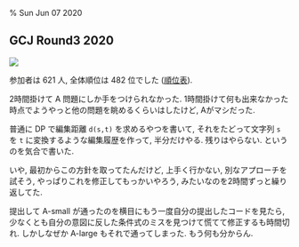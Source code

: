 % Sun Jun 07 2020

## GCJ Round3 2020

![](https://i.imgur.com/G5IPPF9.png)

参加者は 621 人, 全体順位は 482 位でした ([順位表](https://codingcompetitions.withgoogle.com/codejam/round/000000000019ff7e?scoreboard_type=Japan)).

2時間掛けて A 問題にしか手をつけられなかった.
1時間掛けて何も出来なかった時点でようやっと他の問題を眺めるくらいはしたけど, Aがマシだった.

普通に DP で編集距離 `d(s,t)` を求めるやつを書いて,
それをたどって文字列 `s` を `t` に変換するような編集履歴を作って, 半分だけやる.
残りはやらない.
というのを気合で書いた.

いや, 最初からこの方針を取ってたんだけど, 上手く行かない, 別なアプローチを試そう, やっぱりこれを修正してもっかいやろう, みたいなのを2時間ずっと繰り返してた.

提出して A-small が通ったのを横目にもう一度自分の提出したコードを見たら, 少なくとも自分の意図に反した条件式のミスを見つけて慌てて修正するも時間切れ.
しかしなぜか A-large もそれで通ってしまった.
もう何も分からん.

